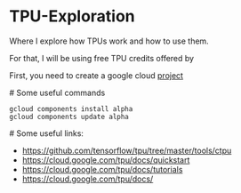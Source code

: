 # TPU-Exploration

Where I explore how TPUs work and how to use them.

For that, I will be using free TPU credits offered by 


First, you need to create a google cloud [project](https://cloud.google.com/resource-manager/docs/creating-managing-projects?hl=en&visit_id=637586001278214806-617489911&rd=1)


# Some useful commands


```
gcloud components install alpha
gcloud components update alpha
```


# Some useful links: 



- https://github.com/tensorflow/tpu/tree/master/tools/ctpu 
- https://cloud.google.com/tpu/docs/quickstart
- https://cloud.google.com/tpu/docs/tutorials 
- https://cloud.google.com/tpu/docs/
